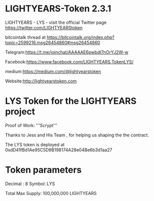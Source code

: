 # LIGHTYEARS-Token  2.3.1

LIGHTYEARS - LYS - visit the official Twitter page https://twitter.com/LIGHTYEARStoken 

bitcointalk thread at https://bitcointalk.org/index.php?topic=2599216.msg26454860#msg26454860

Telegram:https://t.me/joinchat/AAAAAE6pwbdI7nOrYJ2W-w

Facebook:https://www.facebook.com/LIGHTYEARS.TokenLYS/

medium:https://medium.com/@lightyearstoken

Website:http://lightyearstoken.com


# LYS Token for the LIGHTYEARS project

Proof of Work: '''Scrypt'''

Thanks to Jess and His Team , for helping us shaping the the contract.

The LYS token is deployed at 0xdD41fBd1Ae95C5D9B198174A28e04Be6b3d1aa27


# Token parameters
Decimal : 8
Symbol: LYS

Total Max Supply: 100,000,000 LIGHTYEARS



